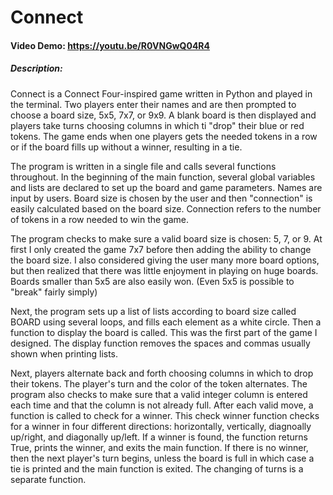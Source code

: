 # Connect
#### Video Demo:  <https://youtu.be/R0VNGwQ04R4>

##### Description:

Connect is a Connect Four-inspired game written in Python and played in the terminal.
Two players enter their names and are then prompted to choose a board size, 5x5, 7x7, or 9x9.
A blank board is then displayed and players take turns choosing columns in which ti "drop" their blue or red tokens.
The game ends when one players gets the needed tokens in a row or if the board fills up without a winner, resulting in a tie.

The program is written in a single file and calls several functions throughout.
In the beginning of the main function, several global variables and lists are declared to set up the board and game parameters.
Names are input by users. Board size is chosen by the user and then "connection" is easily calculated based on the board size.
Connection refers to the number of tokens in a row needed to win the game.

The program checks to make sure a valid board size is chosen: 5, 7, or 9.
At first I only created the game 7x7 before then adding the ability to change the board size.
I also considered giving the user many more board options, but then realized that there was little enjoyment in playing on huge boards.
Boards smaller than 5x5 are also easily won. (Even 5x5 is possible to "break" fairly simply)

Next, the program sets up a list of lists according to board size called BOARD using several loops, and fills each element as a white circle.
Then a function to display the board is called. This was the first part of the game I designed.
The display function removes the spaces and commas usually shown when printing lists.

Next, players alternate back and forth choosing columns in which to drop their tokens. The player's turn and the color of the token alternates.
The program also checks to make sure that a valid integer column is entered each time and that the column is not already full.
After each valid move, a function is called to check for a winner.
This check winner function checks for a winner in four different directions: horizontally, vertically, diagnoally up/right, and diagonally up/left.
If a winner is found, the function returns True, prints the winner, and exits the main function.
If there is no winner, then the next player's turn begins, unless the board is full in which case a tie is printed and the main function is exited.
The changing of turns is a separate function.